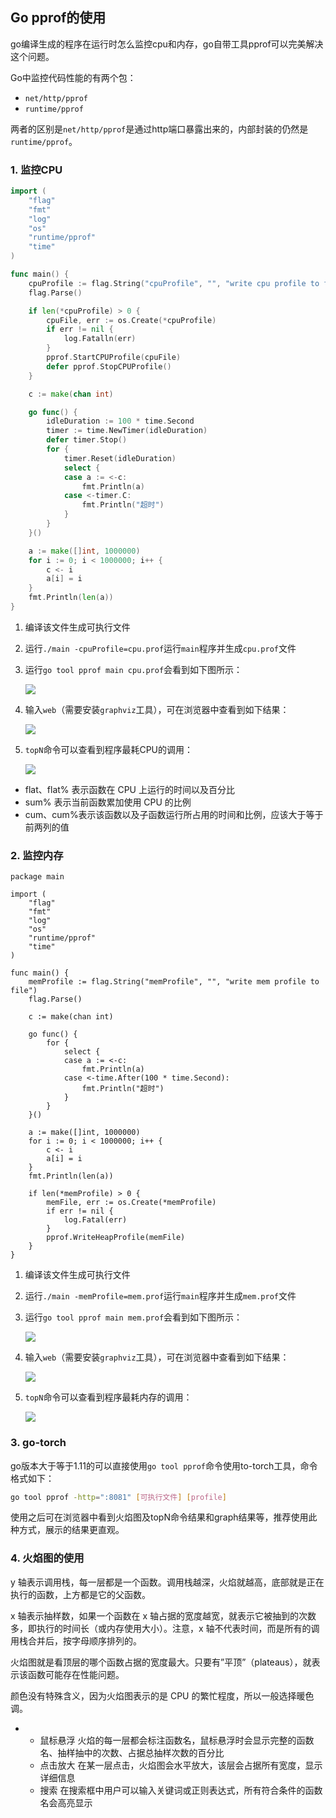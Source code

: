 ## Go pprof的使用

go编译生成的程序在运行时怎么监控cpu和内存，go自带工具pprof可以完美解决这个问题。

Go中监控代码性能的有两个包：

+ `net/http/pprof`
+ `runtime/pprof`

两者的区别是`net/http/pprof`是通过http端口暴露出来的，内部封装的仍然是`runtime/pprof`。

### 1. 监控CPU

```go
import (
	"flag"
	"fmt"
	"log"
	"os"
	"runtime/pprof"
	"time"
)

func main() {
	cpuProfile := flag.String("cpuProfile", "", "write cpu profile to file")
	flag.Parse()

	if len(*cpuProfile) > 0 {
		cpuFile, err := os.Create(*cpuProfile)
		if err != nil {
			log.Fatalln(err)
		}
		pprof.StartCPUProfile(cpuFile)
		defer pprof.StopCPUProfile()
	}

	c := make(chan int)

	go func() {
		idleDuration := 100 * time.Second
		timer := time.NewTimer(idleDuration)
		defer timer.Stop()
		for {
			timer.Reset(idleDuration)
			select {
			case a := <-c:
				fmt.Println(a)
			case <-timer.C:
				fmt.Println("超时")
			}
		}
	}()

	a := make([]int, 1000000)
	for i := 0; i < 1000000; i++ {
		c <- i
		a[i] = i
	}
	fmt.Println(len(a))
}

```



1. 编译该文件生成可执行文件

2. 运行`./main -cpuProfile=cpu.prof`运行`main`程序并生成`cpu.prof`文件

3. 运行`go tool pprof main cpu.prof`会看到如下图所示：

   ![](../../images/截屏2019-11-2119.34.34.png)

4. 输入`web`（需要安装`graphviz`工具），可在浏览器中查看到如下结果：

   ![](../../images/截屏2019-11-2119.37.44.png)

5. `topN`命令可以查看到程序最耗CPU的调用：

   ![](../../images/截屏2019-11-2119.48.02.png)

- flat、flat% 表示函数在 CPU 上运行的时间以及百分比
- sum% 表示当前函数累加使用 CPU 的比例
- cum、cum%表示该函数以及子函数运行所占用的时间和比例，应该大于等于前两列的值

### 2. 监控内存

```
package main

import (
	"flag"
	"fmt"
	"log"
	"os"
	"runtime/pprof"
	"time"
)

func main() {
	memProfile := flag.String("memProfile", "", "write mem profile to file")
	flag.Parse()

	c := make(chan int)

	go func() {
		for {
			select {
			case a := <-c:
				fmt.Println(a)
			case <-time.After(100 * time.Second):
				fmt.Println("超时")
			}
		}
	}()

	a := make([]int, 1000000)
	for i := 0; i < 1000000; i++ {
		c <- i
		a[i] = i
	}
	fmt.Println(len(a))

	if len(*memProfile) > 0 {
		memFile, err := os.Create(*memProfile)
		if err != nil {
			log.Fatal(err)
		}
		pprof.WriteHeapProfile(memFile)
	}
}

```

1. 编译该文件生成可执行文件

2. 运行`./main -memProfile=mem.prof`运行`main`程序并生成`mem.prof`文件

3. 运行`go tool pprof main mem.prof`会看到如下图所示：

   ![](../../images/截屏2019-11-2120.30.09.png)

4. 输入`web`（需要安装`graphviz`工具），可在浏览器中查看到如下结果：

   ![](../../images/截屏2019-11-2120.31.09.png)

5. `topN`命令可以查看到程序最耗内存的调用：

   ![](../../images/截屏2019-11-2119.58.13.png)



### 3. go-torch

go版本大于等于1.11的可以直接使用`go tool pprof`命令使用to-torch工具，命令格式如下：

```sh
go tool pprof -http=":8081" [可执行文件] [profile]
```

使用之后可在浏览器中看到火焰图及topN命令结果和graph结果等，推荐使用此种方式，展示的结果更直观。

### 4. 火焰图的使用

y 轴表示调用栈，每一层都是一个函数。调用栈越深，火焰就越高，底部就是正在执行的函数，上方都是它的父函数。

x 轴表示抽样数，如果一个函数在 x 轴占据的宽度越宽，就表示它被抽到的次数多，即执行的时间长（或内存使用大小）。注意，x 轴不代表时间，而是所有的调用栈合并后，按字母顺序排列的。

火焰图就是看顶层的哪个函数占据的宽度最大。只要有”平顶”（plateaus），就表示该函数可能存在性能问题。

颜色没有特殊含义，因为火焰图表示的是 CPU 的繁忙程度，所以一般选择暖色调。

- - 鼠标悬浮
    火焰的每一层都会标注函数名，鼠标悬浮时会显示完整的函数名、抽样抽中的次数、占据总抽样次数的百分比
  - 点击放大
    在某一层点击，火焰图会水平放大，该层会占据所有宽度，显示详细信息
  - 搜索
    在搜索框中用户可以输入关键词或正则表达式，所有符合条件的函数名会高亮显示